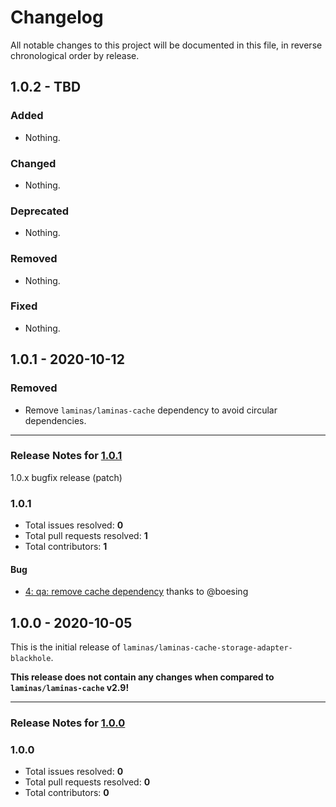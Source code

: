 # Changelog

All notable changes to this project will be documented in this file, in reverse chronological order by release.

## 1.0.2 - TBD

### Added

- Nothing.

### Changed

- Nothing.

### Deprecated

- Nothing.

### Removed

- Nothing.

### Fixed

- Nothing.

## 1.0.1 - 2020-10-12

### Removed

- Remove `laminas/laminas-cache` dependency to avoid circular dependencies.


-----

### Release Notes for [1.0.1](https://github.com/laminas/laminas-cache-storage-adapter-blackhole/milestone/3)

1.0.x bugfix release (patch)

### 1.0.1

- Total issues resolved: **0**
- Total pull requests resolved: **1**
- Total contributors: **1**

#### Bug

 - [4: qa: remove cache dependency](https://github.com/laminas/laminas-cache-storage-adapter-blackhole/pull/4) thanks to @boesing

## 1.0.0 - 2020-10-05

This is the initial release of `laminas/laminas-cache-storage-adapter-blackhole`.

 **This release does not contain any changes when compared to `laminas/laminas-cache` v2.9!** 



-----

### Release Notes for [1.0.0](https://github.com/laminas/laminas-cache-storage-adapter-blackhole/milestone/2)



### 1.0.0

- Total issues resolved: **0**
- Total pull requests resolved: **0**
- Total contributors: **0**


